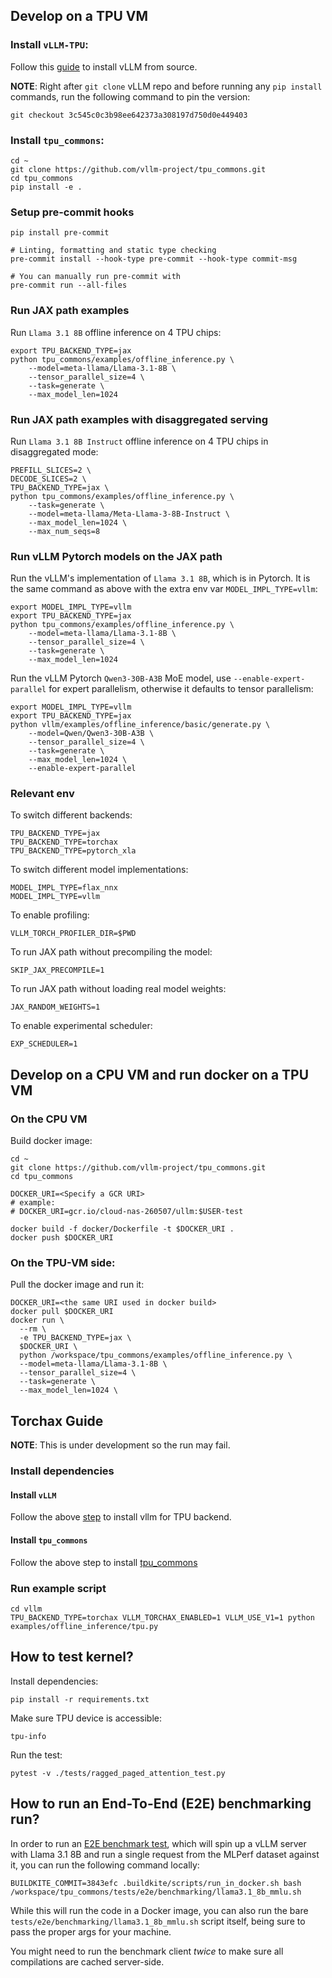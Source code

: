 ## Develop on a TPU VM

### Install `vLLM-TPU`:

Follow this [guide](https://docs.vllm.ai/en/latest/getting_started/installation/ai_accelerator.html#set-up-using-python) to install vLLM from source.

**NOTE**: Right after `git clone` vLLM repo and before running any `pip install` commands, run the following command to pin the version:

```
git checkout 3c545c0c3b98ee642373a308197d750d0e449403
```

### Install `tpu_commons`:

```
cd ~
git clone https://github.com/vllm-project/tpu_commons.git
cd tpu_commons
pip install -e .
```

### Setup pre-commit hooks

```
pip install pre-commit

# Linting, formatting and static type checking
pre-commit install --hook-type pre-commit --hook-type commit-msg

# You can manually run pre-commit with
pre-commit run --all-files
```

### Run JAX path examples

Run `Llama 3.1 8B` offline inference on 4 TPU chips:

```
export TPU_BACKEND_TYPE=jax
python tpu_commons/examples/offline_inference.py \
    --model=meta-llama/Llama-3.1-8B \
    --tensor_parallel_size=4 \
    --task=generate \
    --max_model_len=1024
```

### Run JAX path examples with disaggregated serving

Run `Llama 3.1 8B Instruct` offline inference on 4 TPU chips in disaggregated mode:

```
PREFILL_SLICES=2 \
DECODE_SLICES=2 \
TPU_BACKEND_TYPE=jax \
python tpu_commons/examples/offline_inference.py \
    --task=generate \
    --model=meta-llama/Meta-Llama-3-8B-Instruct \
    --max_model_len=1024 \
    --max_num_seqs=8
```

### Run vLLM Pytorch models on the JAX path

Run the vLLM's implementation of `Llama 3.1 8B`, which is in Pytorch. It is the same command as above with the extra env var `MODEL_IMPL_TYPE=vllm`:

```
export MODEL_IMPL_TYPE=vllm
export TPU_BACKEND_TYPE=jax
python tpu_commons/examples/offline_inference.py \
    --model=meta-llama/Llama-3.1-8B \
    --tensor_parallel_size=4 \
    --task=generate \
    --max_model_len=1024
```

Run the vLLM Pytorch `Qwen3-30B-A3B` MoE model, use `--enable-expert-parallel` for expert parallelism, otherwise it defaults to tensor parallelism:

```
export MODEL_IMPL_TYPE=vllm
export TPU_BACKEND_TYPE=jax
python vllm/examples/offline_inference/basic/generate.py \
    --model=Qwen/Qwen3-30B-A3B \
    --tensor_parallel_size=4 \
    --task=generate \
    --max_model_len=1024 \
    --enable-expert-parallel
```

### Relevant env

To switch different backends:

```
TPU_BACKEND_TYPE=jax
TPU_BACKEND_TYPE=torchax
TPU_BACKEND_TYPE=pytorch_xla
```

To switch different model implementations:

```
MODEL_IMPL_TYPE=flax_nnx
MODEL_IMPL_TYPE=vllm
```

To enable profiling:

```
VLLM_TORCH_PROFILER_DIR=$PWD
```

To run JAX path without precompiling the model:

```
SKIP_JAX_PRECOMPILE=1
```

To run JAX path without loading real model weights:

```
JAX_RANDOM_WEIGHTS=1
```

To enable experimental scheduler:

```
EXP_SCHEDULER=1
```

## Develop on a CPU VM and run docker on a TPU VM

### On the CPU VM

Build docker image:

```
cd ~
git clone https://github.com/vllm-project/tpu_commons.git
cd tpu_commons

DOCKER_URI=<Specify a GCR URI>
# example:
# DOCKER_URI=gcr.io/cloud-nas-260507/ullm:$USER-test

docker build -f docker/Dockerfile -t $DOCKER_URI .
docker push $DOCKER_URI
```

### On the TPU-VM side:

Pull the docker image and run it:

```
DOCKER_URI=<the same URI used in docker build>
docker pull $DOCKER_URI
docker run \
  --rm \
  -e TPU_BACKEND_TYPE=jax \
  $DOCKER_URI \
  python /workspace/tpu_commons/examples/offline_inference.py \
  --model=meta-llama/Llama-3.1-8B \
  --tensor_parallel_size=4 \
  --task=generate \
  --max_model_len=1024 \
```

## Torchax Guide

**NOTE**: This is under development so the run may fail.

### Install dependencies

#### Install `vLLM`

Follow the above [step](#install-vllm-tpu) to install vllm for TPU backend.

#### Install `tpu_commons`

Follow the above step to install [tpu_commons](#install-tpu_commons)

### Run example script

```
cd vllm
TPU_BACKEND_TYPE=torchax VLLM_TORCHAX_ENABLED=1 VLLM_USE_V1=1 python examples/offline_inference/tpu.py
```

## How to test kernel?

Install dependencies:

```
pip install -r requirements.txt
```

Make sure TPU device is accessible:

```
tpu-info
```

Run the test:

```
pytest -v ./tests/ragged_paged_attention_test.py
```

## How to run an End-To-End (E2E) benchmarking run?
In order to run an [E2E benchmark test](https://github.com/vllm-project/tpu_commons/blob/main/scripts/vllm/benchmarking/README.md), which will spin up a vLLM server with Llama 3.1 8B and run a single request from the MLPerf dataset against it, you can run the
following command locally:

```
BUILDKITE_COMMIT=3843efc .buildkite/scripts/run_in_docker.sh bash /workspace/tpu_commons/tests/e2e/benchmarking/llama3.1_8b_mmlu.sh
```

While this will run the code in a Docker image, you can also run the bare `tests/e2e/benchmarking/llama3.1_8b_mmlu.sh` script itself,
being sure to pass the proper args for your machine.

You might need to run the benchmark client *twice* to make sure all compilations are cached server-side.

